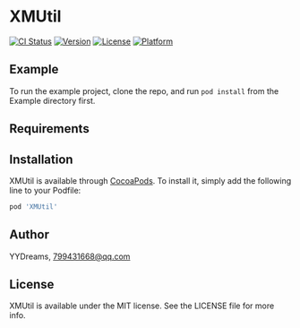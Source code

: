 # XMUtil

[![CI Status](https://img.shields.io/travis/YYDreams/XMUtil.svg?style=flat)](https://travis-ci.org/YYDreams/XMUtil)
[![Version](https://img.shields.io/cocoapods/v/XMUtil.svg?style=flat)](https://cocoapods.org/pods/XMUtil)
[![License](https://img.shields.io/cocoapods/l/XMUtil.svg?style=flat)](https://cocoapods.org/pods/XMUtil)
[![Platform](https://img.shields.io/cocoapods/p/XMUtil.svg?style=flat)](https://cocoapods.org/pods/XMUtil)

## Example

To run the example project, clone the repo, and run `pod install` from the Example directory first.

## Requirements

## Installation

XMUtil is available through [CocoaPods](https://cocoapods.org). To install
it, simply add the following line to your Podfile:

```ruby
pod 'XMUtil'
```

## Author

YYDreams, 799431668@qq.com

## License

XMUtil is available under the MIT license. See the LICENSE file for more info.
